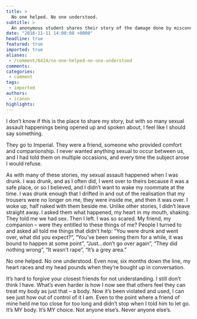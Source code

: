 ```yaml
---
title: >
  No one helped. No one understood.
subtitle: >
  An anonymous student shares their story of the damage done by misconceptions about consent
date: "2016-11-11 14:00:08 +0000"
headline: true
featured: true
imported: true
aliases:
 - /comment/6424/no-one-helped-no-one-understood
comments:
categories:
 - comment
tags:
 - imported
authors:
 - icanon
highlights:
---
```


I don’t know if this is the place to share my story, but with so many sexual assault happenings being opened up and spoken about, I feel like I should say something.

They go to Imperial. They were a friend, someone who provided comfort and companionship. I never wanted anything sexual to occur between us, and I had told them on multiple occasions, and every time the subject arose I would refuse.

As with many of these stories, my sexual assault happened when I was drunk. I was drunk, and as I often did, I went over to theirs because it was a safe place, or so I believed, and I didn’t want to wake my roommate at the time. I was drunk enough that I drifted in and out of the realisation that my trousers were no longer on me, they were inside me, and then it was over. I woke up, half naked with them beside me. Unlike other stories, I didn’t leave straight away. I asked them what happened, my heart in my mouth, shaking. They told me we had sex. Then I left. I was so scared. My friend, my companion – were they entitled to these things of me? People I turned to and asked all told me things that didn’t help: “You were drunk and went over, what did you expect?”, “You’ve been seeing them for a while, it was bound to happen at some point”, “Just...don’t go over again”, “They did nothing wrong”, “It wasn’t rape”, “It’s a grey area.”

No one helped. No one understood. Even now, six months down the line, my heart races and my head pounds when they’re bought up in conversation.

It’s hard to forgive your closest friends for not understanding. I still don’t think I have. What’s even harder is how I now see that others feel they can treat my body as just that – a body. Now it’s been violated and used, I can see just how out of control of it I am. Even to the point where a friend of mine held me too close for too long and didn’t stop when I told him to let go. It’s MY body. It’s MY choice. Not anyone else’s. Never anyone else’s.
